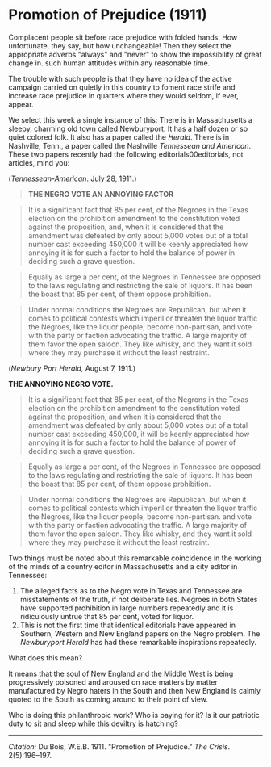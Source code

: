 
<!--
title:   Promotion of Prejudice
author:  Du Bois, W.E.B.
journal: The Crisis
year:    1911
volume:  2
issue: 5
pages: 196-197
-->

# Promotion of Prejudice (1911)

Complacent people sit before
race prejudice with folded hands. How unfortunate, they say, but how unchangeable! Then they select the appropriate adverbs "always" and "never" to show the impossibility of great change in. such human attitudes within any reasonable time.

The trouble with such people is that they have no idea of the active campaign carried on quietly in this country to foment race strife and increase race prejudice in quarters where they would seldom, if ever, appear.

We select this week a single instance of this: There is in Massachusetts a sleepy, charming old town called Newburyport. It has a half dozen or so quiet colored folk. It also has a paper called the *Herald*. There is in Nashville, Tenn., a paper called the Nashville *Tennessean and American*. These two papers recently had the following editorials00editorials, not articles, mind you:

(*Tennessean-American*. July 28, 1911.)

> **THE NEGRO VOTE AN ANNOYING FACTOR**

> It is a significant fact that 85 per cent, of the Negroes in the Texas election on the prohibition
amendment to the constitution voted against the proposition, and, when it is considered that the amendment was defeated by only about 5,000 votes out of a total number cast exceeding 450,000 it will be keenly appreciated how annoying it is for such a factor to hold the balance of power in deciding such a grave question.

> Equally as large a per cent, of the Negroes in Tennessee are opposed to the laws regulating and restricting the sale of liquors. It has been the boast that 85 per cent, of them oppose prohibition.

> Under normal conditions the Negroes are Republican, but when it comes to political contests which imperil or threaten the liquor traffic the Negroes, like the liquor people, become non-partisan, and vote with the party or faction advocating the traffic. A large majority of them favor the open saloon. They like whisky, and they want it sold where they may purchase it without the least restraint.

(*Newbury Port Herald,* August 7, 1911.)

**THE ANNOYING NEGRO VOTE.**

> It is a significant fact that 85 per cent, of the Negrons in the Texas election on the prohibition amendment to the constitution voted against the proposition, and when it is considered that the amendment was defeated by only about 5,000 votes out of a total number cast exceeding 450,000, it will be keenly appreciated how annoying it is for such a factor to hold the balance of power of deciding such a grave question.

> Equally as large a per cent, of the Negroes in Tennessee are opposed to the laws regulating and restricting the sale of liquors. It has been the boast that 85 per cent, of them oppose prohibition.

> Under normal conditions the Negroes are Republican, but when it comes to political contests which imperil or threaten the liquor traffic the Negroes, like the liquor people, become non-partisan. and vote with the party or faction advocating the traffic. A large majority of them favor the open saloon. They like whisky, and they want it sold where they may purchase it without the least restraint.

Two things must be noted about this remarkable coincidence in the working of the minds of a country editor in Massachusetts and a city editor in Tennessee:

1. The alleged facts as to the Negro vote in Texas and Tennessee are misstatements of the truth, if not deliberate lies. Negroes in both States have supported prohibition in large numbers repeatedly and it is ridiculously untrue that 85 per cent, voted for liquor.
2. This is not the first time that identical editorials have appeared in Southern, Western and New England papers on the Negro problem. The *Newburyport Herald* has had these remarkable inspirations repeatedly.

What does this mean?

It means that the soul of New England and the Middle West is being progressively poisoned and aroused on race matters by matter manufactured by Negro haters in the South and then New England is calmly quoted to the
South as coming around to their point of view.

Who is doing this philanthropic work? Who is paying for it? Is it our patriotic duty to sit and sleep while this deviltry is hatching?

_________________
*Citation:* Du Bois, W.E.B. 1911. "Promotion of Prejudice." *The Crisis*. 2(5):196&ndash;197.